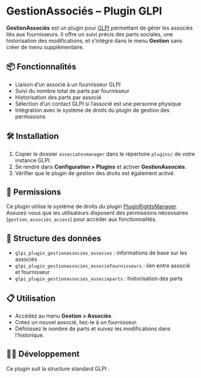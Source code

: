 # GestionAssociés – Plugin GLPI

**GestionAssociés** est un plugin pour [GLPI](https://glpi-project.org/) permettant de gérer les associés liés aux fournisseurs. Il offre un suivi précis des parts sociales, une historisation des modifications, et s’intègre dans le menu **Gestion** sans créer de menu supplémentaire.

## 📦 Fonctionnalités

- Liaison d’un associé à un fournisseur GLPI
- Suivi du nombre total de parts par fournisseur
- Historisation des parts par associé
- Sélection d’un contact GLPI si l’associé est une personne physique
- Intégration avec le système de droits du plugin de gestion des permissions

## 🛠️ Installation

1. Copier le dossier `associatesmanager` dans le répertoire `plugins/` de votre instance GLPI.
2. Se rendre dans **Configuration > Plugins** et activer **GestionAssociés**.
3. Vérifier que le plugin de gestion des droits est également activé.

## 🔐 Permissions

Ce plugin utilise le système de droits du plugin [PluginRightsManager](https://github.com/LilouDUFAU/PluginRightsManager). Assurez-vous que les utilisateurs disposent des permissions nécessaires (`gestion_associés_access`) pour accéder aux fonctionnalités.

## 🧱 Structure des données

- `glpi_plugin_gestionassocies_associes` : informations de base sur les associés
- `glpi_plugin_gestionassocies_associefournisseurs` : lien entre associé et fournisseur
- `glpi_plugin_gestionassocies_associeparts` : historisation des parts

## 📋 Utilisation

- Accédez au menu **Gestion > Associés**.
- Créez un nouvel associé, liez-le à un fournisseur.
- Définissez le nombre de parts et suivez les modifications dans l’historique.

## 🧑‍💻 Développement

Ce plugin suit la structure standard GLPI :
